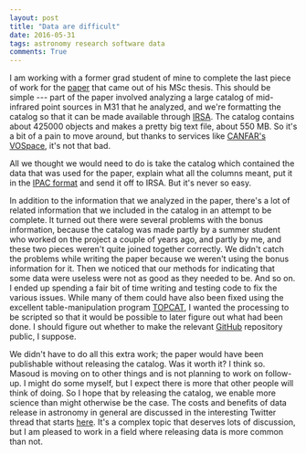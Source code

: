 ```yaml
---
layout: post
title: "Data are difficult"
date: 2016-05-31
tags: astronomy research software data
comments: True
---
```


I am working with a former grad student of mine to complete the last piece of work for the
[paper](http://arxiv.org/abs/1603.06903) that came out of his MSc thesis. This should be simple ---
part of the paper involved analyzing a large catalog of mid-infrared point sources in M31 that he analyzed, and we're formatting
the catalog so that it can be made available through [IRSA](http://irsa.ipac.caltech.edu/frontpage/). The catalog contains
about 425000 objects and makes a pretty big text file, about 550 MB. So it's a bit of a pain to move around, but 
thanks to services like [CANFAR's VOSpace](http://www.canfar.phys.uvic.ca/vosui/), it's not that bad.

All we thought we would need to do is take the catalog which contained the data that was used for the paper,
explain what all the columns meant, put it in the [IPAC format](http://irsa.ipac.caltech.edu/applications/DDGEN/Doc/ipac_tbl.html) 
and send it off to IRSA. But it's never so easy. 

In addition to the information that we analyzed in the paper, there's a lot of related information that we included
in the catalog in an attempt to be complete. It turned out there were several problems with the bonus information,
because the catalog was made partly by a summer student who worked on the project a couple of years ago, and partly by me, and
these two pieces weren't quite joined together correctly. We didn't catch the problems 
while writing the paper because we weren't using the bonus information for it. Then we noticed that our methods for indicating that
some data were useless were not as good as they needed to be. And so on. 
I ended up spending a fair bit of time writing and testing code to fix the various issues. While many of them could have also been
fixed using the excellent table-manipulation program [TOPCAT](http://www.star.bris.ac.uk/~mbt/topcat/), I wanted the processing to be
scripted so that it would be possible to later figure out what had been done. I should figure out whether to make the 
relevant [GitHub](http://www.github.com) repository public, I suppose.

We didn't have to do all this extra work; the paper would have been publishable without releasing the catalog. Was it worth it?
I think so. Masoud  is moving on to other things and is not planning to work on follow-up. I might do some myself, but I expect there is more
that other people will think of doing. So I hope that by releasing the catalog, we enable more science than might otherwise be the case. 
The costs and benefits of data release in astronomy in general are discussed in the
interesting Twitter thread that starts [here](https://twitter.com/davidwhogg/status/733321650863767552). It's a complex topic that deserves
lots of discussion, but I am pleased to work in a field where releasing data is more common than not. 

